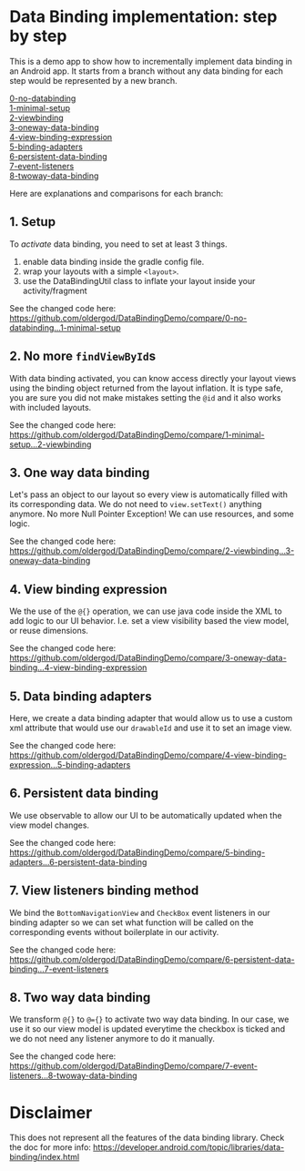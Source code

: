 # Data Binding implementation: step by step

This is a demo app to show how to incrementally implement data binding in an Android app.
It starts from a branch without any data binding for each step would be represented by a new branch.

[0-no-databinding](https://github.com/oldergod/DataBindingDemo/tree/0-no-databinding)  
[1-minimal-setup](https://github.com/oldergod/DataBindingDemo/tree/1-minimal-setup)  
[2-viewbinding](https://github.com/oldergod/DataBindingDemo/tree/2-viewbinding)  
[3-oneway-data-binding](https://github.com/oldergod/DataBindingDemo/tree/3-oneway-data-binding)  
[4-view-binding-expression](https://github.com/oldergod/DataBindingDemo/tree/4-view-binding-expression)  
[5-binding-adapters](https://github.com/oldergod/DataBindingDemo/tree/5-binding-adapters)  
[6-persistent-data-binding](https://github.com/oldergod/DataBindingDemo/tree/6-persistent-data-binding)  
[7-event-listeners](https://github.com/oldergod/DataBindingDemo/tree/7-event-listeners)  
[8-twoway-data-binding](https://github.com/oldergod/DataBindingDemo/tree/8-twoway-data-binding)  

Here are explanations and comparisons for each branch:

## 1. Setup

To _activate_ data binding, you need to set at least 3 things.

 1. enable data binding inside the gradle config file.
 2. wrap your layouts with a simple `<layout>`.
 3. use the DataBindingUtil class to inflate your layout inside your activity/fragment

See the changed code here: https://github.com/oldergod/DataBindingDemo/compare/0-no-databinding...1-minimal-setup

## 2. No more `findViewById`s

With data binding activated, you can know access directly your layout views using the binding object returned from the layout inflation.
It is type safe, you are sure you did not make mistakes setting the `@id` and it also works with included layouts.

See the changed code here: https://github.com/oldergod/DataBindingDemo/compare/1-minimal-setup...2-viewbinding

## 3. One way data binding

Let's pass an object to our layout so every view is automatically filled with its corresponding data. We do not need to `view.setText()` anything anymore.
No more Null Pointer Exception! We can use resources, and some logic.

See the changed code here: https://github.com/oldergod/DataBindingDemo/compare/2-viewbinding...3-oneway-data-binding

## 4. View binding expression

We the use of the `@{}` operation, we can use java code inside the XML to add logic to our UI behavior. I.e. set a view visibility based the view model, or reuse dimensions.

See the changed code here: https://github.com/oldergod/DataBindingDemo/compare/3-oneway-data-binding...4-view-binding-expression

## 5. Data binding adapters

Here, we create a data binding adapter that would allow us to use a custom xml attribute that would use our `drawableId` and use it to set an image view.

See the changed code here: https://github.com/oldergod/DataBindingDemo/compare/4-view-binding-expression...5-binding-adapters

## 6. Persistent data binding

We use observable to allow our UI to be automatically updated when the view model changes.

See the changed code here: https://github.com/oldergod/DataBindingDemo/compare/5-binding-adapters...6-persistent-data-binding

## 7. View listeners binding method

We bind the `BottomNavigationView` and `CheckBox` event listeners in our binding adapter so we can set what function will be called on the corresponding events without boilerplate in our activity.

See the changed code here: https://github.com/oldergod/DataBindingDemo/compare/6-persistent-data-binding...7-event-listeners

## 8. Two way data binding

We transform `@{}` to `@={}` to activate two way data binding. In our case, we use it so our view model is updated everytime the checkbox is ticked and we do not need any listener anymore to do it manually.

See the changed code here: https://github.com/oldergod/DataBindingDemo/compare/7-event-listeners...8-twoway-data-binding

# Disclaimer

This does not represent all the features of the data binding library. Check the doc for more info: https://developer.android.com/topic/libraries/data-binding/index.html